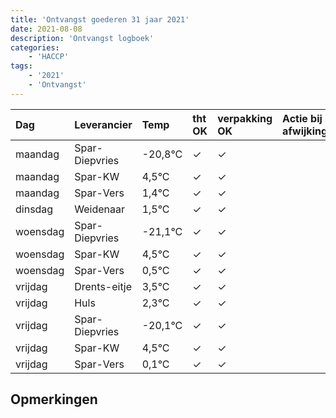 ```yaml
---
title: 'Ontvangst goederen 31 jaar 2021'
date: 2021-08-08
description: 'Ontvangst logboek'
categories:
    - 'HACCP'
tags:
    - '2021'
    - 'Ontvangst'
---
```

| Dag | Leverancier | Temp | tht OK | verpakking OK | Actie bij afwijking | Controle door |
|:---|:---|:---|:---|:---|:---|:---|
| maandag | Spar-Diepvries | -20,8°C | &check; | &check; | | DPater |
| maandag | Spar-KW | 4,5°C | &check; | &check; | | DPater |
| maandag | Spar-Vers | 1,4°C | &check; | &check; | | DPater |
| dinsdag | Weidenaar | 1,5°C | &check; | &check; | | DPater |
| woensdag | Spar-Diepvries | -21,1°C | &check; | &check; | | WPater |
| woensdag | Spar-KW | 4,5°C | &check; | &check; | | WPater |
| woensdag | Spar-Vers | 0,5°C | &check; | &check; | | WPater |
| vrijdag | Drents-eitje | 3,5°C | &check; | &check; | | WPater |
| vrijdag | Huls | 2,3°C | &check; | &check; | | WPater |
| vrijdag | Spar-Diepvries | -20,1°C | &check; | &check; | | WPater |
| vrijdag | Spar-KW | 4,5°C | &check; | &check; | | WPater |
| vrijdag | Spar-Vers | 0,1°C | &check; | &check; | | WPater |

## Opmerkingen


